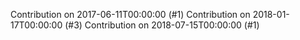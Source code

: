 Contribution on 2017-06-11T00:00:00 (#1)
Contribution on 2018-01-17T00:00:00 (#3)
Contribution on 2018-07-15T00:00:00 (#1)
